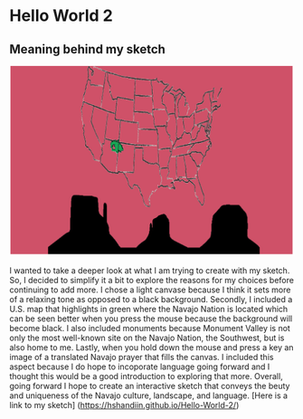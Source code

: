 # Hello World 2 

## Meaning behind my sketch

![screenshot](sketch2.png?raw=true "screenshot") 

I wanted to take a deeper look at what I am trying to create with my sketch. So, I decided to simplify it a bit to explore the reasons for my choices before continuing to add more. I chose a light canvase because I think it sets more of a relaxing tone as opposed to a black background. Secondly, I included a U.S. map that highlights in green where the Navajo Nation is located which can be seen better when you press the mouse because the background will become black. I also included monuments because Monument Valley is not only the most well-known site on the Navajo Nation, the Southwest, but is also home to me. Lastly, when you hold down the mouse and press a key an image of a translated Navajo prayer that fills the canvas. I included this aspect because I do hope to incoporate language going forward and I thought this would be a good introduction to exploring that more. Overall, going forward I hope to create an interactive sketch that conveys the beuty and uniqueness of the Navajo culture, landscape, and language.
[Here is a link to my sketch] (https://hshandiin.github.io/Hello-World-2/)
